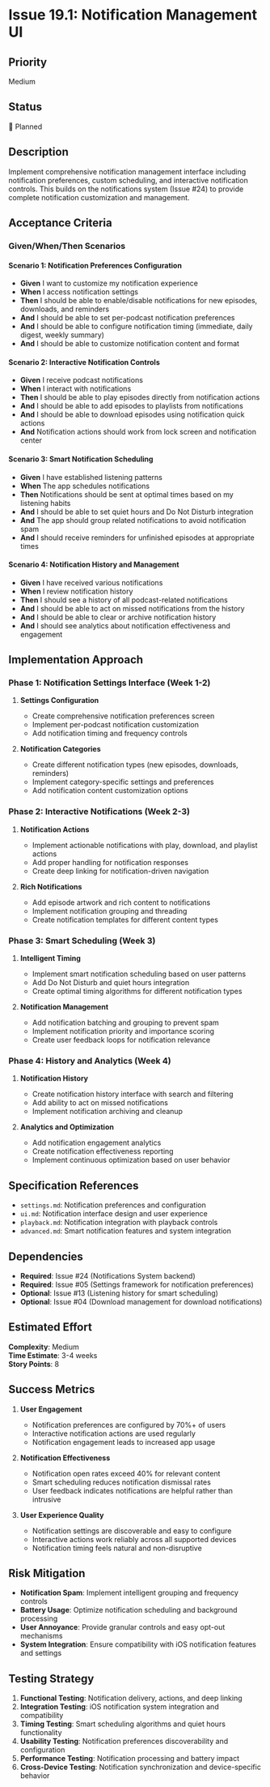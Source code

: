 # Issue 19.1: Notification Management UI

## Priority
Medium

## Status
🔄 Planned

## Description
Implement comprehensive notification management interface including notification preferences, custom scheduling, and interactive notification controls. This builds on the notifications system (Issue #24) to provide complete notification customization and management.

## Acceptance Criteria

### Given/When/Then Scenarios

#### Scenario 1: Notification Preferences Configuration
- **Given** I want to customize my notification experience
- **When** I access notification settings
- **Then** I should be able to enable/disable notifications for new episodes, downloads, and reminders
- **And** I should be able to set per-podcast notification preferences
- **And** I should be able to configure notification timing (immediate, daily digest, weekly summary)
- **And** I should be able to customize notification content and format

#### Scenario 2: Interactive Notification Controls
- **Given** I receive podcast notifications
- **When** I interact with notifications
- **Then** I should be able to play episodes directly from notification actions
- **And** I should be able to add episodes to playlists from notifications
- **And** I should be able to download episodes using notification quick actions
- **And** Notification actions should work from lock screen and notification center

#### Scenario 3: Smart Notification Scheduling
- **Given** I have established listening patterns
- **When** The app schedules notifications
- **Then** Notifications should be sent at optimal times based on my listening habits
- **And** I should be able to set quiet hours and Do Not Disturb integration
- **And** The app should group related notifications to avoid notification spam
- **And** I should receive reminders for unfinished episodes at appropriate times

#### Scenario 4: Notification History and Management
- **Given** I have received various notifications
- **When** I review notification history
- **Then** I should see a history of all podcast-related notifications
- **And** I should be able to act on missed notifications from the history
- **And** I should be able to clear or archive notification history
- **And** I should see analytics about notification effectiveness and engagement

## Implementation Approach

### Phase 1: Notification Settings Interface (Week 1-2)
1. **Settings Configuration**
   - Create comprehensive notification preferences screen
   - Implement per-podcast notification customization
   - Add notification timing and frequency controls

2. **Notification Categories**
   - Create different notification types (new episodes, downloads, reminders)
   - Implement category-specific settings and preferences
   - Add notification content customization options

### Phase 2: Interactive Notifications (Week 2-3)
1. **Notification Actions**
   - Implement actionable notifications with play, download, and playlist actions
   - Add proper handling for notification responses
   - Create deep linking for notification-driven navigation

2. **Rich Notifications**
   - Add episode artwork and rich content to notifications
   - Implement notification grouping and threading
   - Create notification templates for different content types

### Phase 3: Smart Scheduling (Week 3)
1. **Intelligent Timing**
   - Implement smart notification scheduling based on user patterns
   - Add Do Not Disturb and quiet hours integration
   - Create optimal timing algorithms for different notification types

2. **Notification Management**
   - Add notification batching and grouping to prevent spam
   - Implement notification priority and importance scoring
   - Create user feedback loops for notification relevance

### Phase 4: History and Analytics (Week 4)
1. **Notification History**
   - Create notification history interface with search and filtering
   - Add ability to act on missed notifications
   - Implement notification archiving and cleanup

2. **Analytics and Optimization**
   - Add notification engagement analytics
   - Create notification effectiveness reporting
   - Implement continuous optimization based on user behavior

## Specification References
- `settings.md`: Notification preferences and configuration
- `ui.md`: Notification interface design and user experience
- `playback.md`: Notification integration with playback controls
- `advanced.md`: Smart notification features and system integration

## Dependencies
- **Required**: Issue #24 (Notifications System backend)
- **Required**: Issue #05 (Settings framework for notification preferences)
- **Optional**: Issue #13 (Listening history for smart scheduling)
- **Optional**: Issue #04 (Download management for download notifications)

## Estimated Effort
**Complexity**: Medium  
**Time Estimate**: 3-4 weeks  
**Story Points**: 8

## Success Metrics
1. **User Engagement**
   - Notification preferences are configured by 70%+ of users
   - Interactive notification actions are used regularly
   - Notification engagement leads to increased app usage

2. **Notification Effectiveness**
   - Notification open rates exceed 40% for relevant content
   - Smart scheduling reduces notification dismissal rates
   - User feedback indicates notifications are helpful rather than intrusive

3. **User Experience Quality**
   - Notification settings are discoverable and easy to configure
   - Interactive actions work reliably across all supported devices
   - Notification timing feels natural and non-disruptive

## Risk Mitigation
- **Notification Spam**: Implement intelligent grouping and frequency controls
- **Battery Usage**: Optimize notification scheduling and background processing
- **User Annoyance**: Provide granular controls and easy opt-out mechanisms
- **System Integration**: Ensure compatibility with iOS notification features and settings

## Testing Strategy
1. **Functional Testing**: Notification delivery, actions, and deep linking
2. **Integration Testing**: iOS notification system integration and compatibility
3. **Timing Testing**: Smart scheduling algorithms and quiet hours functionality
4. **Usability Testing**: Notification preferences discoverability and configuration
5. **Performance Testing**: Notification processing and battery impact
6. **Cross-Device Testing**: Notification synchronization and device-specific behavior